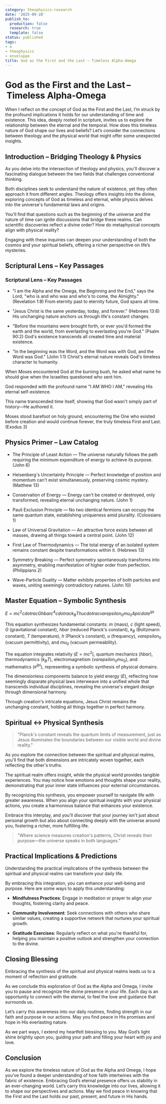 ```yaml
---
category: theophysics-research
date: '2025-09-28'
publish_to:
  production: false
  research: true
  template: false
status: published
tags:
- o
- theophysics
- enveloppe
title: God as the First and the Last – Timeless Alpha‑Omega
---
```

   
# God as the First and the Last – Timeless Alpha‑Omega   
   
When I reflect on the concept of God as the First and the Last, I’m struck by the profound implications it holds for our understanding of time and existence. This idea, deeply rooted in scripture, invites us to explore the relationship between the eternal and the temporal. How does this timeless nature of God shape our lives and beliefs? Let’s consider the connections between theology and the physical world that might offer some unexpected insights.   
   
## Introduction – Bridging Theology & Physics   
   
As you delve into the intersection of theology and physics, you'll discover a fascinating dialogue between the two fields that challenges conventional thinking.   
   
Both disciplines seek to understand the nature of existence, yet they often approach it from different angles. Theology offers insights into the divine, exploring concepts of God as timeless and eternal, while physics delves into the universe's fundamental laws and origins.   
   
You'll find that questions such as the beginning of the universe and the nature of time can ignite discussions that bridge these realms. Can scientific discoveries reflect a divine order? How do metaphysical concepts align with physical reality?   
   
Engaging with these inquiries can deepen your understanding of both the cosmos and your spiritual beliefs, offering a richer perspective on life’s mysteries.   
   
## Scriptural Lens – Key Passages   
   
### Scriptural Lens – Key Passages   
   
* "I am the Alpha and the Omega, the Beginning and the End," says the Lord, "who is and who was and who's to come, the Almighty." (Revelation 1:8) From eternity past to eternity future, God spans all time.   
   
* "Jesus Christ is the same yesterday, today, and forever." (Hebrews 13:8) His unchanging nature anchors us through life's constant changes.   
   
* "Before the mountains were brought forth, or ever you'd formed the earth and the world, from everlasting to everlasting you're God." (Psalm 90:2) God's existence transcends all created time and material existence.   
   
* "In the beginning was the Word, and the Word was with God, and the Word was God." (John 1:1) Christ's eternal nature reveals God's timeless character to humanity.   
   
When Moses encountered God at the burning bush, he asked what name he should give when the Israelites questioned who sent him.   
   
God responded with the profound name "I AM WHO I AM," revealing His eternal self-existence.   
   
This name transcended time itself, showing that God wasn't simply part of history—He authored it.   
   
Moses stood barefoot on holy ground, encountering the One who existed before creation and would continue forever, the truly timeless First and Last. (Exodus 3)   
   
## Physics Primer – Law Catalog   
   
* The Principle of Least Action — The universe naturally follows the path requiring the minimum expenditure of energy to achieve its purpose. (John 6)   
   
* Heisenberg's Uncertainty Principle — Perfect knowledge of position and momentum can't exist simultaneously, preserving cosmic mystery. (Matthew 13)   
   
* Conservation of Energy — Energy can't be created or destroyed, only transformed, revealing eternal unchanging nature. (John 1)   
   
* Pauli Exclusion Principle — No two identical fermions can occupy the same quantum state, establishing uniqueness amid plurality. (Colossians 1)   
   
* Law of Universal Gravitation — An attractive force exists between all masses, drawing all things toward a central point. (John 12)   
   
* First Law of Thermodynamics — The total energy of an isolated system remains constant despite transformations within it. (Hebrews 13)   
   
* Symmetry Breaking — Perfect symmetry spontaneously transforms into asymmetry, enabling manifestation of higher order from perfection. (Philippians 2)   
   
* Wave-Particle Duality — Matter exhibits properties of both particles and waves, uniting seemingly contradictory natures. (John 10)   
   
## Master Equation – Symbolic Synthesis   
   
$E = mc^2 cdot rac{Ghbar}{c^4} cdot rac{k_B T}{h u} cdot rac{varepsilon_0 mu_0}{4pi} cdot e^{ipi}$   
   
This equation synthesizes fundamental constants: $m$ (mass), $c$ (light speed), $G$ (gravitational constant), $hbar$ (reduced Planck's constant), $k_B$ (Boltzmann constant), $T$ (temperature), $h$ (Planck's constant), $u$ (frequency), $varepsilon_0$ (vacuum permittivity), and $mu_0$ (vacuum permeability).   
   
The equation integrates relativity ($E=mc^2$), quantum mechanics ($hbar$), thermodynamics ($k_BT$), electromagnetism ($varepsilon_0mu_0$), and mathematics ($e^{ipi}$), representing a symbolic synthesis of physical domains.   
   
The dimensionless components balance to yield energy ($E$), reflecting how seemingly disparate physical laws interweave into a unified whole that transcends individual disciplines, revealing the universe's elegant design through dimensional harmony.   
   
Through creation's intricate equations, Jesus Christ remains the unchanging constant, holding all things together in perfect harmony.   
   
## Spiritual ↔ Physical Synthesis   
   
> "Planck's constant reveals the quantum limits of measurement, just as Jesus illuminates the boundaries between our visible world and divine reality."   
   
As you explore the connection between the spiritual and physical realms, you'll find that both dimensions are intricately woven together, each reflecting the other's truths.   
   
The spiritual realm offers insight, while the physical world provides tangible experiences. You may notice how emotions and thoughts shape your reality, demonstrating that your inner state influences your external circumstances.   
   
By recognizing this synthesis, you empower yourself to navigate life with greater awareness. When you align your spiritual insights with your physical actions, you create a harmonious balance that enhances your existence.   
   
Embrace this interplay, and you'll discover that your journey isn't just about personal growth but also about connecting deeply with the universe around you, fostering a richer, more fulfilling life.   
   
> "Where science measures creation's patterns, Christ reveals their purpose—the universe speaks in both languages."   
   
## Practical Implications & Predictions   
   
Understanding the practical implications of the synthesis between the spiritual and physical realms can transform your daily life.   
   
By embracing this integration, you can enhance your well-being and purpose. Here are some ways to apply this understanding:   
   
   
- **Mindfulness Practices**: Engage in meditation or prayer to align your thoughts, fostering clarity and peace.   
   
   
- **Community Involvement**: Seek connections with others who share similar values, creating a supportive network that nurtures your spiritual growth.   
   
   
- **Gratitude Exercises**: Regularly reflect on what you're thankful for, helping you maintain a positive outlook and strengthen your connection to the divine.   
   
## Closing Blessing   
   
Embracing the synthesis of the spiritual and physical realms leads us to a moment of reflection and gratitude.   
   
As we conclude this exploration of God as the Alpha and Omega, I invite you to pause and recognize the divine presence in your life. Each day is an opportunity to connect with the eternal, to feel the love and guidance that surrounds us.   
   
Let’s carry this awareness into our daily routines, finding strength in our faith and purpose in our actions. May you find peace in His promises and hope in His everlasting nature.   
   
As we part ways, I extend my heartfelt blessing to you. May God’s light shine brightly upon you, guiding your path and filling your heart with joy and love.   
   
## Conclusion   
   
As we explore the timeless nature of God as the Alpha and Omega, I hope you’ve found a deeper understanding of how faith intertwines with the fabric of existence. Embracing God’s eternal presence offers us stability in an ever-changing world. Let’s carry this knowledge into our lives, allowing it to shape our perspectives and actions. May we find peace in knowing that the First and the Last holds our past, present, and future in His hands.
